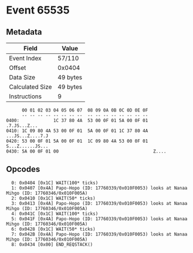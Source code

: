 # Event 65535

## Metadata

| Field           | Value    |
|-----------------|----------|
| Event Index     | 57/110   |
| Offset          | 0x0404   |
| Data Size       | 49 bytes |
| Calculated Size | 49 bytes |
| Instructions    | 9        |

```
      00 01 02 03 04 05 06 07  08 09 0A 0B 0C 0D 0E 0F
      -- -- -- -- -- -- -- --  -- -- -- -- -- -- -- --
0400:             1C 37 80 4A  53 00 0F 01 5A 00 0F 01      .7.JS...Z...
0410: 1C 09 80 4A 53 00 0F 01  5A 00 0F 01 1C 37 80 4A  ...JS...Z....7.J
0420: 53 00 0F 01 5A 00 0F 01  1C 09 80 4A 53 00 0F 01  S...Z......JS...
0430: 5A 00 0F 01 00                                    Z....           
```

## Opcodes

```
  0: 0x0404 [0x1C] WAIT(100* ticks)
  1: 0x0407 [0x4A] Papo-Hopo (ID: 17760339/0x010F0053) looks at Nanaa Mihgo (ID: 17760346/0x010F005A)
  2: 0x0410 [0x1C] WAIT(50* ticks)
  3: 0x0413 [0x4A] Papo-Hopo (ID: 17760339/0x010F0053) looks at Nanaa Mihgo (ID: 17760346/0x010F005A)
  4: 0x041C [0x1C] WAIT(100* ticks)
  5: 0x041F [0x4A] Papo-Hopo (ID: 17760339/0x010F0053) looks at Nanaa Mihgo (ID: 17760346/0x010F005A)
  6: 0x0428 [0x1C] WAIT(50* ticks)
  7: 0x042B [0x4A] Papo-Hopo (ID: 17760339/0x010F0053) looks at Nanaa Mihgo (ID: 17760346/0x010F005A)
  8: 0x0434 [0x00] END_REQSTACK()
```
